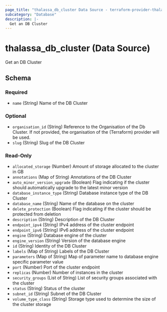 ```yaml
---
page_title: "thalassa_db_cluster Data Source - terraform-provider-thalassa"
subcategory: "Database"
description: |-
  Get an DB Cluster
---
```


# thalassa_db_cluster (Data Source)

Get an DB Cluster



<!-- schema generated by tfplugindocs -->
## Schema

### Required

- `name` (String) Name of the DB Cluster

### Optional

- `organisation_id` (String) Reference to the Organisation of the Db Cluster. If not provided, the organisation of the (Terraform) provider will be used.
- `slug` (String) Slug of the DB Cluster

### Read-Only

- `allocated_storage` (Number) Amount of storage allocated to the cluster in GB
- `annotations` (Map of String) Annotations of the DB Cluster
- `auto_minor_version_upgrade` (Boolean) Flag indicating if the cluster should automatically upgrade to the latest minor version
- `database_instance_type` (String) Database instance type of the DB Cluster
- `database_name` (String) Name of the database on the cluster
- `delete_protection` (Boolean) Flag indicating if the cluster should be protected from deletion
- `description` (String) Description of the DB Cluster
- `endpoint_ipv4` (String) IPv4 address of the cluster endpoint
- `endpoint_ipv6` (String) IPv6 address of the cluster endpoint
- `engine` (String) Database engine of the cluster
- `engine_version` (String) Version of the database engine
- `id` (String) Identity of the DB Cluster
- `labels` (Map of String) Labels of the DB Cluster
- `parameters` (Map of String) Map of parameter name to database engine specific parameter value
- `port` (Number) Port of the cluster endpoint
- `replicas` (Number) Number of instances in the cluster
- `security_groups` (List of String) List of security groups associated with the cluster
- `status` (String) Status of the cluster
- `subnet_id` (String) Subnet of the DB Cluster
- `volume_type_class` (String) Storage type used to determine the size of the cluster storage 